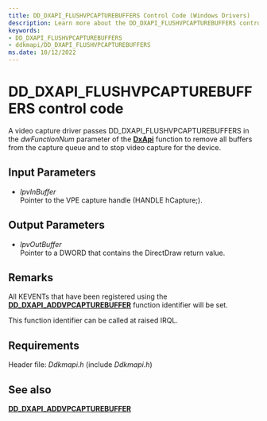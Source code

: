 ```yaml
---
title: DD_DXAPI_FLUSHVPCAPTUREBUFFERS Control Code (Windows Drivers)
description: Learn more about the DD_DXAPI_FLUSHVPCAPTUREBUFFERS control code.
keywords:
- DD_DXAPI_FLUSHVPCAPTUREBUFFERS
- ddkmapi/DD_DXAPI_FLUSHVPCAPTUREBUFFERS
ms.date: 10/12/2022
---
```


# DD\_DXAPI\_FLUSHVPCAPTUREBUFFERS control code

A video capture driver passes DD\_DXAPI\_FLUSHVPCAPTUREBUFFERS in the *dwFunctionNum* parameter of the [**DxApi**](nf-dxapi-dxapi.md) function to remove all buffers from the capture queue and to stop video capture for the device.

## Input Parameters

- *lpvInBuffer*  
    Pointer to the VPE capture handle (HANDLE hCapture;).

## Output Parameters

- *lpvOutBuffer*  
    Pointer to a DWORD that contains the DirectDraw return value.

## Remarks

All KEVENTs that have been registered using the [**DD\_DXAPI\_ADDVPCAPTUREBUFFER**](dd-dxapi-addvpcapturebuffer.md) function identifier will be set.

This function identifier can be called at raised IRQL.

## Requirements

Header file: *Ddkmapi.h* (include *Ddkmapi.h*)

## See also

[**DD\_DXAPI\_ADDVPCAPTUREBUFFER**](dd-dxapi-addvpcapturebuffer.md)
